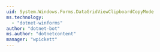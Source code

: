 ```yaml
---
uid: System.Windows.Forms.DataGridViewClipboardCopyMode
ms.technology: 
  - "dotnet-winforms"
author: "dotnet-bot"
ms.author: "dotnetcontent"
manager: "wpickett"
---
```

